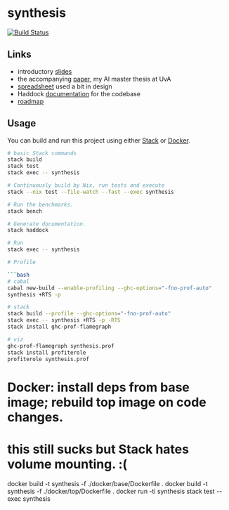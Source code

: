 # synthesis

[![Build Status](https://travis-ci.com/tycho01/synthesis.svg?branch=master)](https://travis-ci.com/tycho01/synthesis)

## Links

- introductory [slides](https://docs.google.com/presentation/d/1gS3sDgF7HPkiTnE9piQ6IDSFm6idGD7MaXalYzw9BC0/edit?usp=sharing)
- the accompanying [paper](https://github.com/tycho01/thesis), my AI master thesis at UvA
- [spreadsheet](https://docs.google.com/spreadsheets/d/1uDA9suwASDzllxJZDt--wZ0ci7q4eJIfPcAw9qr18-U/edit?usp=sharing) used a bit in design
- Haddock [documentation](https://tycho01.github.io/synthesis/) for the codebase
- [roadmap](https://github.com/tycho01/synthesis/projects/1)

## Usage

You can build and run this project using either [Stack](https://docs.haskellstack.org/) or [Docker](https://www.docker.com/).

``` sh
# basic Stack commands
stack build
stack test
stack exec -- synthesis

# Continuously build by Nix, run tests and execute
stack --nix test --file-watch --fast --exec synthesis

# Run the benchmarks.
stack bench

# Generate documentation.
stack haddock

# Run
stack exec -- synthesis

# Profile

```bash
# cabal
cabal new-build --enable-profiling --ghc-options="-fno-prof-auto"
synthesis +RTS -p

# stack
stack build --profile --ghc-options="-fno-prof-auto"
stack exec -- synthesis +RTS -p -RTS
stack install ghc-prof-flamegraph

# viz
ghc-prof-flamegraph synthesis.prof
stack install profiterole
profiterole synthesis.prof
```

# Docker: install deps from base image; rebuild top image on code changes.
# this still sucks but Stack hates volume mounting. :(
docker build -t synthesis -f ./docker/base/Dockerfile .
docker build -t synthesis -f ./docker/top/Dockerfile .
docker run -ti synthesis stack test --exec synthesis
```

